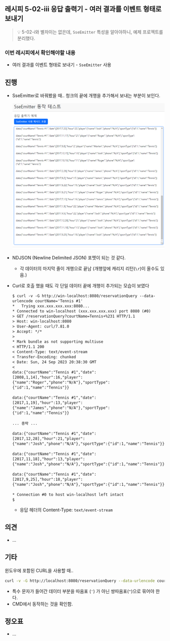 ## 레시피 5-02-iii 응답 출력기 - 여러 결과를 이벤트 형태로 보내기

> 💡 5-02-i와 별차이는 없은데, `SseEmitter` 특성을 알아야하니, 예제 프로젝트를 분리했다.

### 이번 레시피에서 확인해야할  내용

* 여러 결과를 이벤트 형태로 보내기 - `SseEmitter` 사용

  
  
  

## 진행

* SseEmitter로 바꿔봤을 때.. 청크의 끝에 개행을 추가해서 보내는 부분이 보인다.

  ![image-20230925053108452](doc-resources/image-20230925053108452.png)

* NDJSON (Newline Delimited JSON) 포멧이 되는 것 같다.

  * 각 데이터의 마지막 줄이 개행으로 끝남 (개행앞에 캐리지 리턴(`\r`)이 올수도 있음.)

    

* Curl로 호출 했을 때도 각 단일 데이터 끝에 개행이 추가되는 모습이 보였다

  ```
  $ curl -v -G http://win-localhost:8080/reservationQuery --data-urlencode courtName='Tennis #1'
  *   Trying xxx.xxx.xxx.xxx:8080...
  * Connected to win-localhost (xxx.xxx.xxx.xxx) port 8080 (#0)
  > GET /reservationQuery?courtName=Tennis+%231 HTTP/1.1
  > Host: win-localhost:8080
  > User-Agent: curl/7.81.0
  > Accept: */*
  >
  * Mark bundle as not supporting multiuse
  < HTTP/1.1 200
  < Content-Type: text/event-stream
  < Transfer-Encoding: chunked
  < Date: Sun, 24 Sep 2023 20:38:30 GMT
  <
  data:{"courtName":"Tennis #1","date":[2008,1,14],"hour":16,"player":{"name":"Roger","phone":"N/A"},"sportType":{"id":1,"name":"Tennis"}}
  
  data:{"courtName":"Tennis #1","date":[2017,1,19],"hour":13,"player":{"name":"James","phone":"N/A"},"sportType":{"id":1,"name":"Tennis"}}
  
  ... 중략 ...
  
  data:{"courtName":"Tennis #1","date":[2017,12,28],"hour":21,"player":{"name":"Josh","phone":"N/A"},"sportType":{"id":1,"name":"Tennis"}}
  
  data:{"courtName":"Tennis #1","date":[2017,11,18],"hour":13,"player":{"name":"Josh","phone":"N/A"},"sportType":{"id":1,"name":"Tennis"}}
  
  data:{"courtName":"Tennis #1","date":[2017,9,25],"hour":18,"player":{"name":"Josh","phone":"N/A"},"sportType":{"id":1,"name":"Tennis"}}
  
  * Connection #0 to host win-localhost left intact
  $
  ```

  * 응답 헤더의 Content-Type:  `text/event-stream`

  

## 의견

* ...

  

## 기타

윈도우에 포함된 CURL을 사용할 때..

```sh
curl -v -G http://localhost:8080/reservationQuery --data-urlencode courtName="Tennis #1"
```

* 특수 문자가 들어간 데이터 부분을 따옴표 (`'`) 가 아닌 쌍따옴표(`"`)으로 묶어야 한다.
* CMD에서 동작하는 것을 확인함.



## 정오표

* ...

